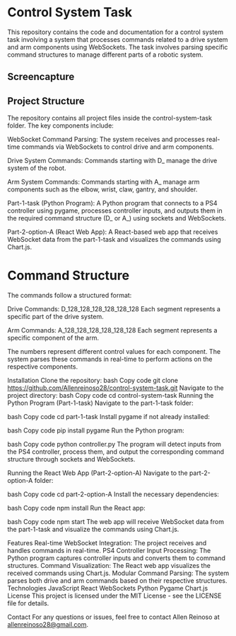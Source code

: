 # Control System Task

This repository contains the code and documentation for a control system task involving a system that processes commands related to a drive system and arm components using WebSockets. The task involves parsing specific command structures to manage different parts of a robotic system.

## Screencapture

## Project Structure

The repository contains all project files inside the control-system-task folder. The key components include:

WebSocket Command Parsing: The system receives and processes real-time commands via WebSockets to control drive and arm components.

Drive System Commands: Commands starting with D_ manage the drive system of the robot.

Arm System Commands: Commands starting with A_ manage arm components such as the elbow, wrist, claw, gantry, and shoulder.

Part-1-task (Python Program): A Python program that connects to a PS4 controller using pygame, processes controller inputs, and outputs them in the required command structure (D_ or A_) using sockets and WebSockets.

Part-2-option-A (React Web App): A React-based web app that receives WebSocket data from the part-1-task and visualizes the commands using Chart.js.

# Command Structure

The commands follow a structured format:

Drive Commands:
D_128_128_128_128_128_128
Each segment represents a specific part of the drive system.

Arm Commands:
A_128_128_128_128_128_128
Each segment represents a specific component of the arm.

The numbers represent different control values for each component. The system parses these commands in real-time to perform actions on the respective components.

Installation
Clone the repository:
bash
Copy code
git clone https://github.com/Allenreinoso28/control-system-task.git
Navigate to the project directory:
bash
Copy code
cd control-system-task
Running the Python Program (Part-1-task)
Navigate to the part-1-task folder:

bash
Copy code
cd part-1-task
Install pygame if not already installed:

bash
Copy code
pip install pygame
Run the Python program:

bash
Copy code
python controller.py
The program will detect inputs from the PS4 controller, process them, and output the corresponding command structure through sockets and WebSockets.

Running the React Web App (Part-2-option-A)
Navigate to the part-2-option-A folder:

bash
Copy code
cd part-2-option-A
Install the necessary dependencies:

bash
Copy code
npm install
Run the React app:

bash
Copy code
npm start
The web app will receive WebSocket data from the part-1-task and visualize the commands using Chart.js.

Features
Real-time WebSocket Integration: The project receives and handles commands in real-time.
PS4 Controller Input Processing: The Python program captures controller inputs and converts them to command structures.
Command Visualization: The React web app visualizes the received commands using Chart.js.
Modular Command Parsing: The system parses both drive and arm commands based on their respective structures.
Technologies
JavaScript
React
WebSockets
Python
Pygame
Chart.js
License
This project is licensed under the MIT License - see the LICENSE file for details.

Contact
For any questions or issues, feel free to contact Allen Reinoso at allenreinoso28@gmail.com.
